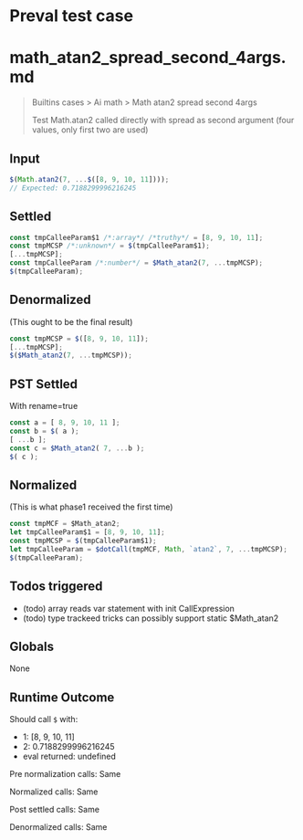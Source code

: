 # Preval test case

# math_atan2_spread_second_4args.md

> Builtins cases > Ai math > Math atan2 spread second 4args
>
> Test Math.atan2 called directly with spread as second argument (four values, only first two are used)

## Input

`````js filename=intro
$(Math.atan2(7, ...$([8, 9, 10, 11])));
// Expected: 0.7188299996216245
`````


## Settled


`````js filename=intro
const tmpCalleeParam$1 /*:array*/ /*truthy*/ = [8, 9, 10, 11];
const tmpMCSP /*:unknown*/ = $(tmpCalleeParam$1);
[...tmpMCSP];
const tmpCalleeParam /*:number*/ = $Math_atan2(7, ...tmpMCSP);
$(tmpCalleeParam);
`````


## Denormalized
(This ought to be the final result)

`````js filename=intro
const tmpMCSP = $([8, 9, 10, 11]);
[...tmpMCSP];
$($Math_atan2(7, ...tmpMCSP));
`````


## PST Settled
With rename=true

`````js filename=intro
const a = [ 8, 9, 10, 11 ];
const b = $( a );
[ ...b ];
const c = $Math_atan2( 7, ...b );
$( c );
`````


## Normalized
(This is what phase1 received the first time)

`````js filename=intro
const tmpMCF = $Math_atan2;
let tmpCalleeParam$1 = [8, 9, 10, 11];
const tmpMCSP = $(tmpCalleeParam$1);
let tmpCalleeParam = $dotCall(tmpMCF, Math, `atan2`, 7, ...tmpMCSP);
$(tmpCalleeParam);
`````


## Todos triggered


- (todo) array reads var statement with init CallExpression
- (todo) type trackeed tricks can possibly support static $Math_atan2


## Globals


None


## Runtime Outcome


Should call `$` with:
 - 1: [8, 9, 10, 11]
 - 2: 0.7188299996216245
 - eval returned: undefined

Pre normalization calls: Same

Normalized calls: Same

Post settled calls: Same

Denormalized calls: Same
